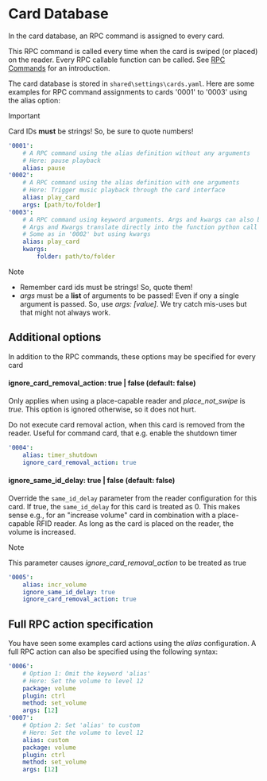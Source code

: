 # Card Database

In the card database, an RPC command is assigned to every card.

This RPC command is called every time when the card is swiped (or
placed) on the reader. Every RPC callable function can be called. See
[RPC Commands](builders/rpc_commands.md) for an introduction.

The card database is stored in `shared\settings\cards.yaml`. Here are
some examples for RPC command assignments to cards \'0001\' to \'0003\'
using the alias option:

> [!IMPORTANT]
> Card IDs **must** be strings! So, be sure to quote numbers!

``` yaml
'0001':
    # A RPC command using the alias definition without any arguments
    # Here: pause playback
    alias: pause
'0002':
    # A RPC command using the alias definition with one arguments
    # Here: Trigger music playback through the card interface
    alias: play_card
    args: [path/to/folder]
'0003':
    # A RPC command using keyword arguments. Args and kwargs can also be mixed.
    # Args and Kwargs translate directly into the function python call
    # Some as in '0002' but using kwargs
    alias: play_card
    kwargs:
        folder: path/to/folder
```

> [!NOTE]
> * Remember card ids must be strings! So, quote them!
> * *args* must be
a **list** of arguments to be passed! Even if ony a single argument is
passed. So, use *args: \[value\]*. We try catch mis-uses but that might
not always work.

## Additional options

In addition to the RPC commands, these options may be specified for
every card

#### ignore_card_removal_action: true \| false (default: false)

Only applies when using a place-capable reader and *place_not_swipe* is *true*. This option is ignored otherwise, so it does not hurt.

Do not execute card removal action, when this card is removed from
the reader. Useful for command card, that e.g. enable the shutdown
timer

``` yaml
'0004':
    alias: timer_shutdown
    ignore_card_removal_action: true
```

#### ignore_same_id_delay: true \| false (default: false)

Override the `same_id_delay` parameter from the reader configuration
for this card. If true, the `same_id_delay` for this card is treated
as 0. This makes sense e.g., for an \"increase volume\" card in
combination with a place-capable RFID reader. As long as the card is
placed on the reader, the volume is increased.

> [!NOTE]
> This parameter causes *ignore_card_removal_action* to be treated as true

``` yaml
'0005':
    alias: incr_volume
    ignore_same_id_delay: true
    ignore_card_removal_action: true
```

## Full RPC action specification

You have seen some examples card actions using the *alias*
configuration. A full RPC action can also be specified using the
following syntax:

``` yaml
'0006':
    # Option 1: Omit the keyword 'alias'
    # Here: Set the volume to level 12
    package: volume
    plugin: ctrl
    method: set_volume
    args: [12]
'0007':
    # Option 2: Set 'alias' to custom
    # Here: Set the volume to level 12
    alias: custom
    package: volume
    plugin: ctrl
    method: set_volume
    args: [12]
```
